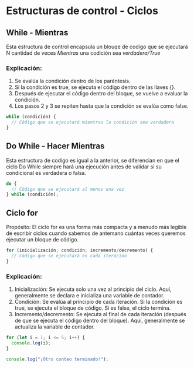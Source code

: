 # Estructuras de control - Ciclos
## While - Mientras
Esta estructura de control encapsula un blouqe de codigo que se ejecutará  N cantidad de veces _Mientras_ una codición sea _verdadera/True_
### Explicación:

1. Se evalúa la condición dentro de los paréntesis.
2. Si la condición es true, se ejecuta el código dentro de las llaves {}.
3. Después de ejecutar el código dentro del bloque, se vuelve a evaluar la condición.
4. Los pasos 2 y 3 se repiten hasta que la condición se evalúa como false.
```JavaScript
while (condición) {
  // Código que se ejecutará mientras la condición sea verdadera
}
```
## Do While - Hacer Mientras
Esta estructura de codigo es igual a la anterior, se diferencian en que el ciclo Do While siempre hará una ejecución antes de validar si su condicional es verdadera o falsa.
``` JavaScript
do {
  // Código que se ejecutará al menos una vez
} while (condición);
```
## Ciclo for

Propósito: El ciclo for es una forma más compacta y a menudo más legible de escribir ciclos cuando sabemos de antemano cuántas veces queremos ejecutar un bloque de código.
``` JavaScript
for (inicialización; condición; incremento/decremento) {
  // Código que se ejecutará en cada iteración
}
```
### Explicación:

1. Inicialización: Se ejecuta solo una vez al principio del ciclo. Aquí, generalmente se declara e inicializa una variable de contador.
2. Condición: Se evalúa al principio de cada iteración. Si la condición es true, se ejecuta el bloque de código. Si es false, el ciclo termina.
3. Incremento/decremento: Se ejecuta al final de cada iteración (después de que se ejecuta el código dentro del bloque). Aquí, generalmente se actualiza la variable de contador.
``` JavaScript
for (let i = 1; i <= 5; i++) {
  console.log(i);
}

console.log("¡Otro conteo terminado!");
```
